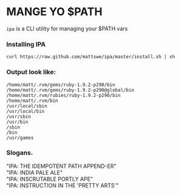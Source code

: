 # MANGE YO $PATH

`ipa` is a CLI utility for managing your $PATH vars

### Installing IPA

    curl https://raw.github.com/mattswe/ipa/master/install.sh | sh


### Output look like:

```shell
/home/matt/.rvm/gems/ruby-1.9.2-p290/bin
/home/matt/.rvm/gems/ruby-1.9.2-p290@global/bin
/home/matt/.rvm/rubies/ruby-1.9.2-p290/bin
/home/matt/.rvm/bin
/usr/local/sbin
/usr/local/bin
/usr/sbin
/usr/bin
/sbin
/bin
/usr/games
```

### Slogans.

"IPA: THE IDEMPOTENT PATH APPEND-ER"  
"IPA: INDIA PALE ALE"  
"IPA: INSCRUTABLE PORTLY APE"  
"IPA: INSTRUCTION IN THE 'PRETTY ARTS'"  
